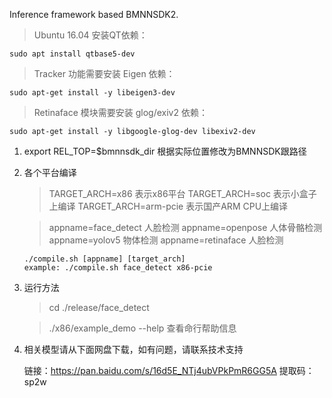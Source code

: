 Inference framework based BMNNSDK2.
> Ubuntu 16.04 安装QT依赖：
````
sudo apt install qtbase5-dev
````

> Tracker 功能需要安装 Eigen 依赖：
```
sudo apt-get install -y libeigen3-dev
```

> Retinaface 模块需要安装 glog/exiv2 依赖：
```
sudo apt-get install -y libgoogle-glog-dev libexiv2-dev
```

1. export REL_TOP=$bmnnsdk_dir 根据实际位置修改为BMNNSDK跟路径
2. 各个平台编译

   > TARGET_ARCH=x86 表示x86平台
   TARGET_ARCH=soc 表示小盒子上编译
   TARGET_ARCH=arm-pcie 表示国产ARM CPU上编译
   
   > appname=face_detect 人脸检测
     appname=openpose    人体骨骼检测
     appname=yolov5      物体检测
     appname=retinaface  人脸检测
     
   ```` 
   ./compile.sh [appname] [target_arch]
   example: ./compile.sh face_detect x86-pcie
   
3. 运行方法
   > cd ./release/face_detect

   > ./x86/example_demo --help 查看命行帮助信息     

4. 相关模型请从下面网盘下载，如有问题，请联系技术支持 
   
   链接：https://pan.baidu.com/s/16d5E_NTj4ubVPkPmR6GG5A 
   提取码：sp2w 
